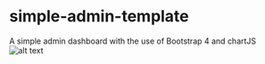 # simple-admin-template
A simple admin dashboard with the use of Bootstrap 4 and chartJS
![alt text](https://pictr.com/images/2018/06/11/43f48627d0843ce9f62925021b665f07.png)
